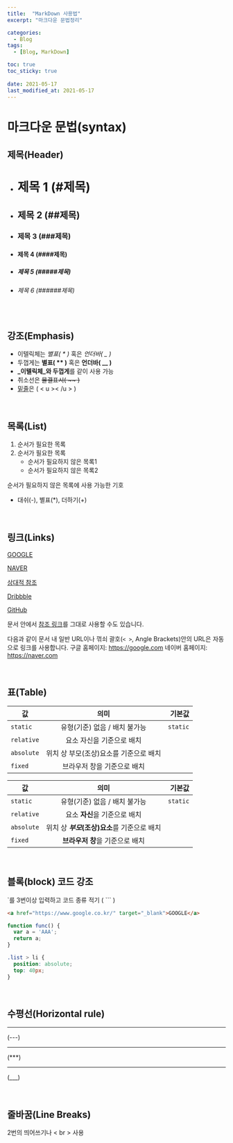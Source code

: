 ```yaml
---
title:  "MarkDown 사용법"
excerpt: "마크다운 문법정리"

categories:
  - Blog
tags:
  - [Blog, MarkDown]

toc: true
toc_sticky: true
 
date: 2021-05-17
last_modified_at: 2021-05-17
---
```


# 마크다운 문법(syntax)

## 제목(Header)

- # 제목 1 (#제목)
- ## 제목 2 (##제목)
- ### 제목 3 (###제목)
- #### 제목 4 (####제목)
- ##### 제목 5 (#####제목)
- ###### 제목 6 (######제목)
  
 <br>

## 강조(Emphasis)
- 이텔릭체는 *별표( * )* 혹은 _언더바( _ )_ 
- 두껍게는 **별표( ** )** 혹은 __언더바( __ )__ 
- **_이텔릭체_와 두껍게**를 같이 사용 가능
- 취소선은 ~~물결표시( ~~ )~~ 
- <u>밑줄</u>은 ( < u >< /u > )  

<br>

## 목록(List)
1. 순서가 필요한 목록
2. 순서가 필요한 목록
   - 순서가 필요하지 않은 목록1
   - 순서가 필요하지 않은 목록2

 순서가 필요하지 않은 목록에 사용 가능한 기호
-  대쉬(-), 별표(*), 더하기(+)

<br>

## 링크(Links)
[GOOGLE](https://google.com)

[NAVER](https://naver.com "링크 설명(title)을 작성하세요.")

[상대적 참조](../users/login)

[Dribbble][Dribbble link]

[GitHub][1]

문서 안에서 [참조 링크]를 그대로 사용할 수도 있습니다.

다음과 같이 문서 내 일반 URL이나 꺾쇠 괄호(`< >`, Angle Brackets)안의 URL은 자동으로 링크를 사용합니다.
구글 홈페이지: https://google.com
네이버 홈페이지: <https://naver.com>

[Dribbble link]: https://dribbble.com
[1]: https://github.com
[참조 링크]: https://naver.com "네이버로 이동합니다!"

<br>

## 표(Table)

| 값 | 의미 | 기본값 |
|---|:---:|---:|
| `static` | 유형(기준) 없음 / 배치 불가능 | `static` |
| `relative` | 요소 자신을 기준으로 배치 |  |
| `absolute` | 위치 상 부모(조상)요소를 기준으로 배치 |  |
| `fixed` | 브라우저 창을 기준으로 배치 |  |

값 | 의미 | 기본값
---|:---:|---:
`static` | 유형(기준) 없음 / 배치 불가능 | `static`
`relative` | 요소 **자신**을 기준으로 배치 |
`absolute` | 위치 상 **_부모_(조상)요소**를 기준으로 배치 |
`fixed` | **브라우저 창**을 기준으로 배치 |

<br>

## 블록(block) 코드 강조
`를 3번이상 입력하고 코드 종류 적기 ( ``` )

```html
<a href="https://www.google.co.kr/" target="_blank">GOOGLE</a>
```

```javascript
function func() {
  var a = 'AAA';
  return a;
}
```
```css
.list > li {
  position: absolute;
  top: 40px;
}
```

<br>

## 수평선(Horizontal rule)

---
(---)
***
(***)
___
(___)

<br>

## 줄바꿈(Line Breaks)
 2번의 띄어쓰기나 < br > 사용
